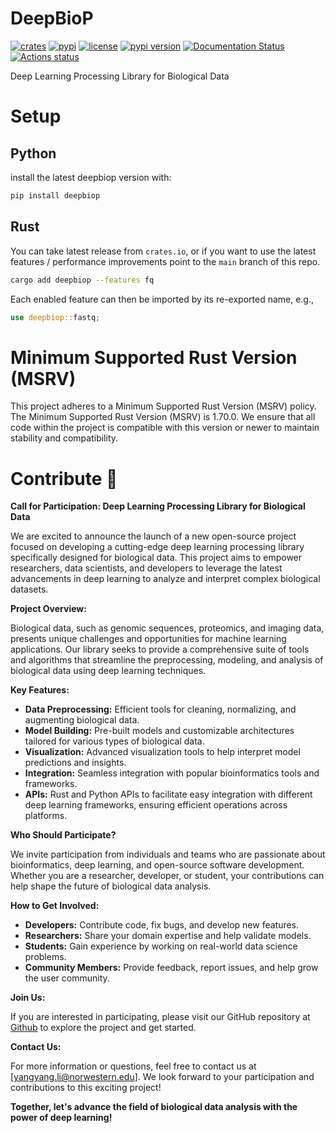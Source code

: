 # DeepBioP

[![crates](https://img.shields.io/crates/v/deepbiop.svg)](https://crates.io/crates/deepbiop)
[![pypi](https://img.shields.io/pypi/v/deepbiop.svg)](https://pypi.python.org/pypi/deepbiop)
[![license](https://img.shields.io/pypi/l/deepbiop.svg)](https://github.com/cauliyang/DeepBioP/blob/main/LICENSE)
[![pypi version](https://img.shields.io/pypi/pyversions/deepbiop.svg)](https://pypi.python.org/pypi/deepbiop)
[![Documentation Status](https://readthedocs.org/projects/deepbiop/badge/?version=latest)](https://deepbiop.readthedocs.io/en/latest/?badge=latest)
[![Actions status](https://github.com/cauliyang/DeepBioP/workflows/CI/badge.svg)](https://github.com/cauliyang/DeepBioP/actions)

Deep Learning Processing Library for Biological Data

# Setup

## Python

install the latest deepbiop version with:

```bash
pip install deepbiop
```

## Rust

You can take latest release from `crates.io`, or if you want to use the latest features / performance improvements point to the `main` branch of this repo.

```bash
cargo add deepbiop --features fq
```

Each enabled feature can then be imported by its re-exported name, e.g.,

```rust
use deepbiop::fastq;
```

# Minimum Supported Rust Version (MSRV)

This project adheres to a Minimum Supported Rust Version (MSRV) policy. The Minimum Supported Rust Version (MSRV) is 1.70.0. We ensure that all code within the project is compatible with this version or newer to maintain stability and compatibility.

# Contribute 🤝

**Call for Participation: Deep Learning Processing Library for Biological Data**

We are excited to announce the launch of a new open-source project focused on developing a cutting-edge deep learning processing library specifically designed for biological data.
This project aims to empower researchers, data scientists, and developers to leverage the latest advancements in deep learning to analyze and interpret complex biological datasets.

**Project Overview:**

Biological data, such as genomic sequences, proteomics, and imaging data, presents unique challenges and opportunities for machine learning applications.
Our library seeks to provide a comprehensive suite of tools and algorithms that streamline the preprocessing, modeling, and analysis of biological data using deep learning techniques.

**Key Features:**

- **Data Preprocessing:** Efficient tools for cleaning, normalizing, and augmenting biological data.
- **Model Building:** Pre-built models and customizable architectures tailored for various types of biological data.
- **Visualization:** Advanced visualization tools to help interpret model predictions and insights.
- **Integration:** Seamless integration with popular bioinformatics tools and frameworks.
- **APIs:** Rust and Python APIs to facilitate easy integration with different deep learning frameworks, ensuring efficient operations across platforms.

**Who Should Participate?**

We invite participation from individuals and teams who are passionate about bioinformatics, deep learning, and open-source software development.
Whether you are a researcher, developer, or student, your contributions can help shape the future of biological data analysis.

**How to Get Involved:**

- **Developers:** Contribute code, fix bugs, and develop new features.
- **Researchers:** Share your domain expertise and help validate models.
- **Students:** Gain experience by working on real-world data science problems.
- **Community Members:** Provide feedback, report issues, and help grow the user community.

**Join Us:**

If you are interested in participating, please visit our GitHub repository at [Github](---) to explore the project and get started.

<!-- You can also join our community forum at [Forum Link] for discussions, updates, and collaboration opportunities. -->

**Contact Us:**

For more information or questions, feel free to contact us at [yangyang.li@norwestern.edu].
We look forward to your participation and contributions to this exciting project!

**Together, let's advance the field of biological data analysis with the power of deep learning!**
